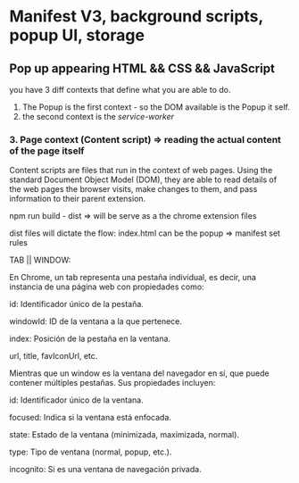 # Manifest V3, background scripts, popup UI, storage

## Pop up appearing HTML && CSS && JavaScript
you have 3 diff contexts that define what you are able to do.
1. The Popup is the first context - so the DOM available is the Popup it self.
2. the second context is the *service-worker*
###  3. Page context (Content script) => reading the actual content of the page itself
Content scripts are files that run in the context of web pages. Using the standard Document Object Model (DOM), they are able to read details of the web pages the browser visits, make changes to them, and pass information to their parent extension.



npm run build - dist => will be serve as a the chrome extension files

dist files will dictate the flow: 
index.html can be the popup => manifest set rules


TAB || WINDOW: 

En Chrome, un tab representa una pestaña individual, es decir, una instancia de una página web con propiedades como:

id: Identificador único de la pestaña.

windowId: ID de la ventana a la que pertenece.

index: Posición de la pestaña en la ventana.

url, title, favIconUrl, etc.

Mientras que un window es la ventana del navegador en sí, que puede contener múltiples pestañas. Sus propiedades incluyen:

id: Identificador único de la ventana.

focused: Indica si la ventana está enfocada.

state: Estado de la ventana (minimizada, maximizada, normal).

type: Tipo de ventana (normal, popup, etc.).

incognito: Si es una ventana de navegación privada.
